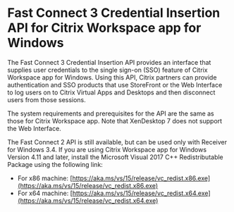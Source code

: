 # Fast Connect 3 Credential Insertion API for Citrix Workspace app for Windows

The Fast Connect 3 Credential Insertion API provides an interface that supplies user credentials to the single sign-on (SSO) feature of Citrix Workspace app for Windows. Using this API, Citrix partners can provide authentication and SSO products that use StoreFront or the Web Interface to log users on to
Citrix Virtual Apps and Desktops and then disconnect users from those sessions.

The system requirements and prerequisites for the API are the same as those for Citrix Workspace app. Note that XenDesktop 7 does not support the Web Interface.

The Fast Connect 2 API is still available, but can be used only with Receiver for Windows 3.4.
If you are using Citrix Workspace app for Windows Version 4.11 and later, install the Microsoft Visual 2017 C++ Redistributable Package using the following link:

-  For x86 machine: [https://aka.ms/vs/15/release/vc_redist.x86.exe](https://aka.ms/vs/15/release/vc_redist.x86.exe)
-  For x64 machine: [https://aka.ms/vs/15/release/vc_redist.x64.exe](https://aka.ms/vs/15/release/vc_redist.x64.exe)
